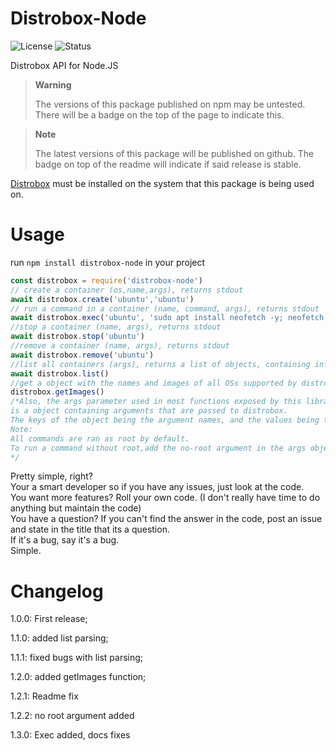# Distrobox-Node
![License](https://img.shields.io/badge/License-MIT-green?style=for-the-badge)
![Status](https://img.shields.io/badge/Status-Untested-red?style=for-the-badge)


Distrobox API for Node.JS
> __Warning__
>  
> The versions of this package published on npm may be untested. 
> There will be a badge on the top of the page to indicate this.

> __Note__
>  
> The latest versions of this package will be published on github. 
> The badge on top of the readme will indicate if said release is stable. 

[Distrobox](https://www.github.com/89luca89/distrobox) must be installed on the system that this package is being used on.  
# Usage
run `npm install distrobox-node` in your project
```js
const distrobox = require('distrobox-node')
// create a container (os,name,args), returns stdout
await distrobox.create('ubuntu','ubuntu')
// run a command in a container (name, command, args), returns stdout
await distrobox.exec('ubuntu', 'sudo apt install neofetch -y; neofetch')
//stop a container (name, args), returns stdout
await distrobox.stop('ubuntu')
//remove a container (name, args), returns stdout
await distrobox.remove('ubuntu')
//list all containers (args), returns a list of objects, containing information about each container
await distrobox.list()
//get a object with the names and images of all OSs supported by distrobox-node (usually the latest image)
distrobox.getImages()
/*Also, the args parameter used in most functions exposed by this library
is a object containing arguments that are passed to distrobox. 
The keys of the object being the argument names, and the values being the argument values.
Note:
All commands are ran as root by default. 
To run a command without root,add the no-root argument in the args object.
*/ 
```
Pretty simple, right?\
Your a smart developer so if you have any issues, just look at the code.\
You want more features? Roll your own code. (I don't really have time to do anything but maintain the code)\
You have a question?  If you can't find the answer in the code, post an issue and state in the title that its a question.   
If it's a bug, say it's a bug.  
Simple.
# Changelog
1.0.0: First release;

1.1.0: added list parsing;

1.1.1: fixed bugs with list parsing;

1.2.0: added getImages function;

1.2.1: Readme fix

1.2.2: no root argument added

1.3.0: Exec added, docs fixes